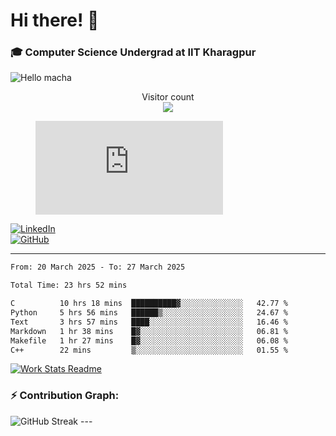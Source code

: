 # Hi there! 👋

### 🎓 Computer Science Undergrad at IIT Kharagpur

<img src="https://raw.githubusercontent.com/sagar-viradiya/sagar-viradiya/master/resources/banner.png" alt="Hello macha">

<p align="center"> 
  Visitor count<br>
  <img src="https://profile-counter.glitch.me/sesiii/count.svg" />
</p>

<figure><embed src="https://wakatime.com/share/@81d5e6c4-c575-43e6-9a9e-85ed25517f53/42cf003a-18dd-42ef-bded-df01146821f2.svg"></embed></figure>

[![LinkedIn](https://img.shields.io/badge/LinkedIn-0077B5?style=for-the-badge&logo=linkedin&logoColor=white)](https://www.linkedin.com/in/sesidadi)  
[![GitHub](https://img.shields.io/badge/GitHub-181717?style=for-the-badge&logo=github&logoColor=white)](https://github.com/sesiii)

---
<!--START_SECTION:waka-->

```txt
From: 20 March 2025 - To: 27 March 2025

Total Time: 23 hrs 52 mins

C          10 hrs 18 mins  ██████████▓░░░░░░░░░░░░░░   42.77 %
Python     5 hrs 56 mins   ██████▒░░░░░░░░░░░░░░░░░░   24.67 %
Text       3 hrs 57 mins   ████░░░░░░░░░░░░░░░░░░░░░   16.46 %
Markdown   1 hr 38 mins    █▓░░░░░░░░░░░░░░░░░░░░░░░   06.81 %
Makefile   1 hr 27 mins    █▓░░░░░░░░░░░░░░░░░░░░░░░   06.08 %
C++        22 mins         ▒░░░░░░░░░░░░░░░░░░░░░░░░   01.55 %
```

<!--END_SECTION:waka-->


[![Work Stats Readme](https://github.com/sesiii/sesiii/actions/workflows/main.yml/badge.svg)](https://github.com/sesiii/sesiii/actions/workflows/main.yml)

### ⚡ Contribution Graph:

<img src="https://streak-stats.demolab.com/?user=sesiii&theme=radical" alt="GitHub Streak" />
---


